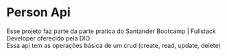 # Person Api

Esse projeto faz parte da parte pratica do Santander Bootcamp | Fullstack Developer oferecido pela DIO\
Essa api tem as operações básica de um crud (create, read, update, delete)

